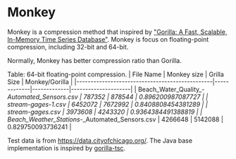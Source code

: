 # Monkey

Monkey is a compression method that inspired
by ["Gorilla: A Fast, Scalable, In-Memory Time Series Database"](http://www.vldb.org/pvldb/vol8/p1816-teller.pdf).
Monkey is focus on floating-point compression, including 32-bit and 64-bit.

Normally, Monkey has better compression ratio than Gorilla.

Table: 64-bit floating-point compression.
| File Name                                      | Monkey size | Grilla Size | Monkey/Gorilla      |
|------------------------------------------------|-------------|-------------|---------------------|
| Beach_Water_Quality_-_Automated_Sensors.csv    | 787352      | 878544	     | 0.896200987087727   |
| stream-gages-1.csv                             | 	6452072    | 	7672992	   | 0.8408808454381289  |
| stream-gages.csv                               | 	3973608	   | 4243320     | 	0.9364384491388819 |
| Beach_Weather_Stations_-_Automated_Sensors.csv | 	4266648    | 	5142088    | 	0.829750093736241  |

Test data is from https://data.cityofchicago.org/.
The Java base implementation is inspired by [gorilla-tsc](https://github.com/burmanm/gorilla-tsc).
